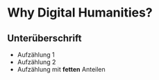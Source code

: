 # Why Digital Humanities?
## Unterüberschrift

* Aufzählung 1
* Aufzählung 2
* Aufzählung mit **fetten** Anteilen

